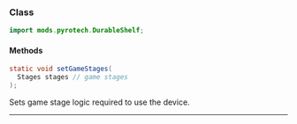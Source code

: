 
### Class

```java
import mods.pyrotech.DurableShelf;
```

#### Methods

```java
static void setGameStages(
  Stages stages // game stages
);
```

Sets game stage logic required to use the device.

---

